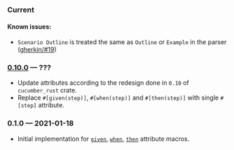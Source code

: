### Current

#### Known issues:

- `Scenario Outline` is treated the same as `Outline` or `Example` in the parser ([gherkin/#19](https://github.com/bbqsrc/gherkin-rust/issues/19))

### [0.10.0] — ???
[0.10.0]: /../../tree/v0.10.0

- Update attributes according to the redesign done in `0.10` of `cucumber_rust` crate.
- Replace `#[given(step)]`, `#[when(step)]` and `#[then(step)]` with single `#[step]` attribute.

### 0.1.0 — 2021-01-18

- Initial implementation for [`given`](https://docs.rs/cucumber_rust_codegen/0.9.0/cucumber_rust_codegen/attr.given.html), 
  [`when`](https://docs.rs/cucumber_rust_codegen/0.9.0/cucumber_rust_codegen/attr.when.html), 
  [`then`](https://docs.rs/cucumber_rust_codegen/0.9.0/cucumber_rust_codegen/attr.then.html) attribute macros.
